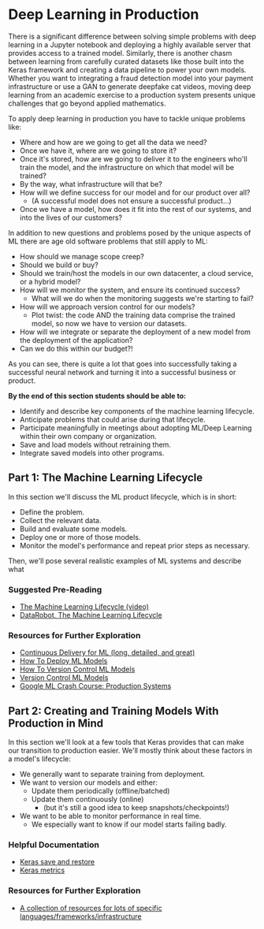 # Deep Learning in Production

There is a significant difference between solving simple problems with deep learning in a Jupyter notebook and deploying a highly available server that provides access to a trained model. Similarly, there is another chasm between learning from carefully curated datasets like those built into the Keras framework and creating a data pipeline to power your own models. Whether you want to integrating a fraud detection model into your payment infrastructure or use a GAN to generate deepfake cat videos, moving deep learning from an academic exercise to a production system presents unique challenges that go beyond applied mathematics.

To apply deep learning in production you have to tackle unique problems like:

* Where and how are we going to get all the data we need?
* Once we have it, where are we going to store it?
* Once it's stored, how are we going to deliver it to the engineers who'll train the model, and the infrastructure on which that model will be trained?
* By the way, what infrastructure will that be?
* How will we define success for our model and for our product over all?
  * (A successful model does not ensure a successful product...)
* Once we have a model, how does it fit into the rest of our systems, and into the lives of our customers?

In addition to new questions and problems posed by the unique aspects of ML there are age old software problems that still apply to ML:

* How should we manage scope creep?
* Should we build or buy?
* Should we train/host the models in our own datacenter, a cloud service, or a hybrid model?
* How will we monitor the system, and ensure its continued success?
  * What will we do when the monitoring suggests we're starting to fail?
* How will we approach version control for our models?
  * Plot twist: the code AND the training data comprise the trained model, so now we have to version our datasets.
* How will we integrate or separate the deployment of a new model from the deployment of the application?
* Can we do this within our budget?!

As you can see, there is quite a lot that goes into successfully taking a successful neural network and turning it into a successful business or product.

**By the end of this section students should be able to:**

* Identify and describe key components of the machine learning lifecycle.
* Anticipate problems that could arise during that lifecycle.
* Participate meaningfully in meetings about adopting ML/Deep Learning within their own company or organization.
* Save and load models without retraining them.
* Integrate saved models into other programs.

## Part 1: The Machine Learning Lifecycle

In this section we'll discuss the ML product lifecycle, which is in short:

* Define the problem.
* Collect the relevant data.
* Build and evaluate some models.
* Deploy one or more of those models.
* Monitor the model's performance and repeat prior steps as necessary.

Then, we'll pose several realistic examples of ML systems and describe what

### Suggested Pre-Reading

* [The Machine Learning Lifecycle (video)](https://www.youtube.com/watch?v=ZmBUnJ7lGvQ)
* [DataRobot, The Machine Learning Lifecycle](https://www.datarobot.com/wiki/machine-learning-life-cycle/)

### Resources for Further Exploration

* [Continuous Delivery for ML (long, detailed, and great)](https://martinfowler.com/articles/cd4ml.html)
* [How To Deploy ML Models](https://christophergs.github.io/machine%20learning/2019/03/17/how-to-deploy-machine-learning-models/)
* [How To Version Control ML Models](https://algorithmia.com/blog/how-to-version-control-your-production-machine-learning-models)
* [Version Control ML Models](https://towardsdatascience.com/version-control-ml-model-4adb2db5f87c)
* [Google ML Crash Course: Production Systems](https://developers.google.com/machine-learning/crash-course/production-ml-systems)

## Part 2: Creating and Training Models With Production in Mind

In this section we'll look at a few tools that Keras provides that can make our transition to production easier. We'll mostly think about these factors in a model's lifecycle:

* We generally want to separate training from deployment.
* We want to version our models and either:
  * Update them periodically (offline/batched)
  * Update them continuously (online)
    * (but it's still a good idea to keep snapshots/checkpoints!)
* We want to be able to monitor performance in real time.
  * We especially want to know if our model starts failing badly.

### Helpful Documentation

* [Keras save and restore](https://keras.io/getting-started/faq/#how-can-i-save-a-keras-model)
* [Keras metrics](https://keras.io/metrics/)

### Resources for Further Exploration

* [A collection of resources for lots of specific languages/frameworks/infrastructure](https://github.com/ahkarami/Deep-Learning-in-Production)
